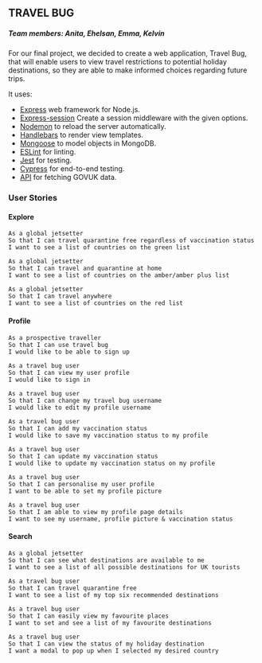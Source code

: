 ## TRAVEL BUG
##### Team members: Anita, Ehelsan, Emma, Kelvin

For our final project, we decided to create a web application, Travel Bug, that will enable users to view travel restrictions to potential holiday destinations, so they are able to make informed choices regarding future trips.

It uses:
- [Express](https://expressjs.com/) web framework for Node.js.
- [Express-session](https://github.com/expressjs/session) Create a session middleware with the given options.
- [Nodemon](https://nodemon.io/) to reload the server automatically.
- [Handlebars](https://handlebarsjs.com/) to render view templates.
- [Mongoose](https://mongoosejs.com) to model objects in MongoDB.
- [ESLint](https://eslint.org) for linting.
- [Jest](https://jestjs.io/) for testing.
- [Cypress](https://www.cypress.io/) for end-to-end testing.
- [API](https://www.gov.uk/api/content/foreign-travel-advice) for fetching GOVUK data.


### User Stories


#### Explore

```
As a global jetsetter
So that I can travel quarantine free regardless of vaccination status
I want to see a list of countries on the green list
```

```
As a global jetsetter
So that I can travel and quarantine at home
I want to see a list of countries on the amber/amber plus list
```

```
As a global jetsetter
So that I can travel anywhere
I want to see a list of countries on the red list
```

#### Profile

```
As a prospective traveller
So that I can use travel bug
I would like to be able to sign up
```

```
As a travel bug user
So that I can view my user profile
I would like to sign in
```

```
As a travel bug user
So that I can change my travel bug username
I would like to edit my profile username
```

```
As a travel bug user
So that I can add my vaccination status
I would like to save my vaccination status to my profile
```

```
As a travel bug user
So that I can update my vaccination status
I would like to update my vaccination status on my profile
```

```
As a travel bug user
So that I can personalise my user profile
I want to be able to set my profile picture
```

```
As a travel bug user
So that I am able to view my profile page details
I want to see my username, profile picture & vaccination status
```

#### Search

```
As a global jetsetter
So that I can see what destinations are available to me
I want to see a list of all possible destinations for UK tourists
```

```
As a travel bug user
So that I can travel quarantine free
I want to see a list of my top six recommended destinations
```

```
As a travel bug user
So that I can easily view my favourite places
I want to set and see a list of my favourite destinations
```

```
As a travel bug user
So that I can view the status of my holiday destination
I want a modal to pop up when I selected my desired country
```

<!-- ```
As an unvaccinated user
So that I do not have to quarantine
I want to see a list of countries on the green list
```

```
As an unvaccinated user
So that I can travel without paid quarantine
I want to see a list of countries on the green, amber/amber plus lists
```

```
As an unvaccinated user
So that I can travel anywhere
I want to see a list of countries on the green, amber and red lists
```

```
As a vaccinated user
So that I do not have to quarantine
I want to see a list of countries on the green and amber lists
```

```
As a vaccinated user
So that I can travel without paid quarantine
I want to see a list of countries on the green, amber and amber plus lists
```

```
As a vaccinated user
So that I can travel anywhere
I want to see a list of countries on the green, amber and red lists
``` -->
